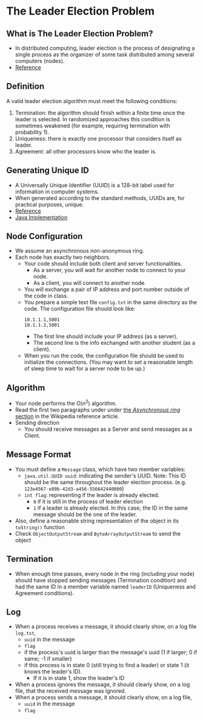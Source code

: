 # The Leader Election Problem

## What is The Leader Election Problem?
- In distributed computing, leader election is the process of designating a single process as the organizer of some task distributed among several computers (nodes).
- [Reference](https://en.wikipedia.org/wiki/Leader_election#)


## Definition
A valid leader election algorithm must meet the following conditions:

1. Termination: the algorithm should finish within a finite time once the leader is selected. In randomized approaches this condition is sometimes weakened (for example, requiring termination with probability 1).
2. Uniqueness: there is exactly one processor that considers itself as leader.
3. Agreement: all other processors know who the leader is.

## Generating Unique ID
- A Universally Unique Identifier (UUID) is a 128-bit label used for information in computer systems.
- When generated according to the standard methods, UUIDs are, for practical purposes, unique.
- [Reference](https://en.wikipedia.org/wiki/Universally_unique_identifier)
- [Java Implementation](https://docs.oracle.com/en/java/javase/17/docs/api/java.base/java/util/UUID.html)

## Node Configuration
- We assume an asynchronous non-anonymous ring.
- Each node has exactly two neighbors.
  - Your code should include both client and server functionalities. 
    - As a server, you will wait for another node to connect to your node.
    - As a client, you will connect to another node.
  - You will exchange a pair of IP address and port number outside of the code in class.
  - You prepare a simple text file ```config.txt``` in the same directory as the code. The configuration file should look like:
    ```
    10.1.1.1,5001
    10.1.1.2,5001
    ```
    - The first line should include your IP address (as a server).
    - The second line is the info exchanged with another student (as a client).
  - When you run the code, the configuration file should be used to initialize the connections. (You may want to set a reasonable length of sleep time to wait for a server node to be up.)

## Algorithm
- Your node performs the $O(n^2)$ algorithm. 
- Read the first two paragraphs under under [the _Asynchronous ring_ section](https://en.wikipedia.org/wiki/Leader_election#Asynchronous_ring[3]) in the Wikipedia reference article.
- Sending direction
  - You should receive messages as a Server and send messages as a Client.

## Message Format
- You must define a ```Message``` class, which have two member variables:
  - ```java.util.UUID uuid```: indicating the sender's UUID. Note: This ID should be the same throughout the leader election process. (e.g. ```123e4567-e89b-42d3-a456-556642440000```)
  - ```int flag```: representing if the leader is already elected.
    - ```0``` if it is still in the process of leader election
    - ```1``` if a leader is already elected. In this case, the ID in the same message should be the one of the leader. 
- Also, define a reasonable string representation of the object in its ```toString()``` function
- Check ```ObjectOutputStream``` and ```ByteArrayOutputStream``` to send the object

## Termination
- When enough time passes, every node in the ring (including your node) should have stopped sending messages (Termination condition) and had the same ID in a member variable named ```leaderID``` (Uniqueness and Agreement conditions).

## Log
- When a process receives a message, it should clearly show, on a log file ```log.txt```,
  - ```uuid``` in the message
  - ```flag```
  - if the process's uuid is larger than the message's uuid (1 if larger; 0 if same; -1 if smaller)
  - if this process is in state 0 (still trying to find a leader) or state 1 (it knows the leader's ID).
    - If it is in state 1, show the leader's ID
- When a process ignores the message, it should clearly show, on a log file, that the received message was ignored.
- When a process sends a message, it should clearly show, on a log file, 
  - ```uuid``` in the message
  - ```flag```
